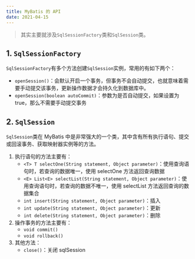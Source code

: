 ```yaml
---
title: MyBatis 的 API
date: 2021-04-15
---
```


> 其实主要就涉及`SqlSessionFactory`类和`SqlSession`类。

## 1. `SqlSessionFactory`

`SqlSessionFactory`有多个方法创建`SqlSession`实例，常用的有如下两个：

- `openSession()`：会默认开启一个事务，但事务不会自动提交，也就意味着需要手动提交该事务，更新操作数据才会持久化到数据库中。
- `openSession(boolean autoCommit)`：参数为是否自动提交，如果设置为 true，那么不需要手动提交事务

## 2. `SqlSession`

`SqlSession`类在 MyBatis 中是非常强大的一个类，其中含有所有执行语句、提交或回滚事务、获取映射器实例等的方法。

1. 执行语句的方法主要有：
    - `<T> T selectOne(String statement, Object parameter)`：使用查询语句时，若查询的数据唯一，使用 selectOne 方法返回查询数据
    - `<E> List<E> selectList(String statement, Object parameter)`：使用查询语句时，若查询的数据不唯一，使用 selectList 方法返回查询的数据集合
    - `int insert(String statement, Object parameter)`：插入
    - `int update(String statement, Object parameter)`：更新
    - `int delete(String statement, Object parameter)`：删除
2. 操作事务的方法主要有：
    - `void commit()`
    - `void rollback()`
3. 其他方法：
    - `close()`：关闭 sqlSession
